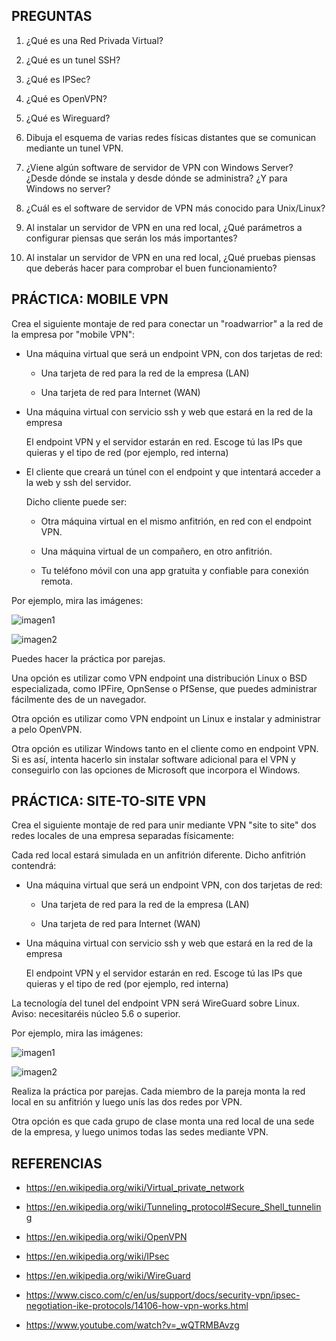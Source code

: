 PREGUNTAS
---------

 01. ¿Qué es una Red Privada Virtual?

 02. ¿Qué es un tunel SSH?

 03. ¿Qué es IPSec?

 04. ¿Qué es OpenVPN?

 05. ¿Qué es Wireguard?

 06. Dibuja el esquema de varias redes físicas distantes que se comunican mediante un tunel VPN.

 07. ¿Viene algún software de servidor de VPN con Windows Server? ¿Desde dónde se instala y desde dónde se administra? ¿Y para Windows no server?

 08. ¿Cuál es el software de servidor de VPN más conocido para Unix/Linux?

 09. Al instalar un servidor de VPN en una red local, ¿Qué parámetros a configurar piensas que serán los más importantes?

 10. Al instalar un servidor de VPN en una red local, ¿Qué pruebas piensas que deberás hacer para comprobar el buen funcionamiento?





PRÁCTICA: MOBILE VPN
--------------------

Crea el siguiente montaje de red para conectar un "roadwarrior" a la red de la empresa por "mobile VPN":

 * Una máquina virtual que será un endpoint VPN, con dos tarjetas de red:

   - Una tarjeta de red para la red de la empresa (LAN)

   - Una tarjeta de red para Internet (WAN)

 * Una máquina virtual con servicio ssh y web que estará en la red de la empresa

   El endpoint VPN y el servidor estarán en red. Escoge tú las IPs que quieras y el tipo de red (por ejemplo, red interna)

 * El cliente que creará un túnel con el endpoint y que intentará acceder a la web y ssh del servidor.

   Dicho cliente puede ser:

   - Otra máquina virtual en el mismo anfitrión, en red con el endpoint VPN.

   - Una máquina virtual de un compañero, en otro anfitrión.

   - Tu teléfono móvil con una app gratuita y confiable para conexión remota.

Por ejemplo, mira las imágenes:

   ![imagen1](https://www.howtoforge.com/images/racoon_roadwarrior_vpn/60f3762733fb4e334ef84ada4a4e6280-1633.jpg)

   ![imagen2](https://guides.yoosecurity.com/wp-content/uploads/2017/02/vpn_road.png)

Puedes hacer la práctica por parejas.

Una opción es utilizar como VPN endpoint una distribución Linux o BSD especializada, como IPFire, OpnSense o PfSense, que puedes administrar fácilmente des de un navegador.

Otra opción es utilizar como VPN endpoint un Linux e instalar y administrar a pelo OpenVPN.

Otra opción es utilizar Windows tanto en el cliente como en endpoint VPN. Si es así, intenta hacerlo sin instalar software adicional para el VPN y conseguirlo con las opciones de Microsoft que incorpora el Windows.





PRÁCTICA: SITE-TO-SITE VPN 
--------------------------

Crea el siguiente montaje de red para unir mediante VPN "site to site" dos redes locales de una empresa separadas físicamente:

Cada red local estará simulada en un anfitrión diferente. Dicho anfitrión contendrá:

 * Una máquina virtual que será un endpoint VPN, con dos tarjetas de red:

   - Una tarjeta de red para la red de la empresa (LAN)

   - Una tarjeta de red para Internet (WAN)

 * Una máquina virtual con servicio ssh y web que estará en la red de la empresa

   El endpoint VPN y el servidor estarán en red. Escoge tú las IPs que quieras y el tipo de red (por ejemplo, red interna)

La tecnología del tunel del endpoint VPN será WireGuard sobre Linux. Aviso: necesitaréis núcleo 5.6 o superior.

Por ejemplo, mira las imágenes:

   ![imagen1](https://www.paloaltonetworks.com/content/dam/pan/en_US/images/cyberpedia/site-to-site-vpn.png)

   ![imagen2](https://support.zyxel.eu/hc/article_attachments/360000744459/mceclip0.png)

Realiza la práctica por parejas. Cada miembro de la pareja monta la red local en su anfitrión y luego unís las dos redes por VPN.

Otra opción es que cada grupo de clase monta una red local de una sede de la empresa, y luego unimos todas las sedes mediante VPN.





REFERENCIAS
-----------

  - <https://en.wikipedia.org/wiki/Virtual_private_network>

  - <https://en.wikipedia.org/wiki/Tunneling_protocol#Secure_Shell_tunneling>

  - <https://en.wikipedia.org/wiki/OpenVPN>

  - <https://en.wikipedia.org/wiki/IPsec>

  - <https://en.wikipedia.org/wiki/WireGuard>

  - <https://www.cisco.com/c/en/us/support/docs/security-vpn/ipsec-negotiation-ike-protocols/14106-how-vpn-works.html>

  - <https://www.youtube.com/watch?v=_wQTRMBAvzg>

